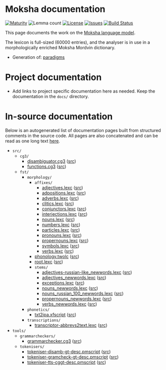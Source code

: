 # Moksha documentation

[![Maturity](https://img.shields.io/endpoint?url=https%3A%2F%2Fraw.githubusercontent.com%2Fgiellalt%2Flang-mdf%2Fgh-pages%2Fmaturity.json)](https://giellalt.github.io/MaturityClassification.html)
![Lemma count](https://img.shields.io/endpoint?url=https%3A%2F%2Fraw.githubusercontent.com%2Fgiellalt%2Flang-mdf%2Fgh-pages%2Flemmacount.json)
[![License](https://img.shields.io/github/license/giellalt/lang-mdf)](https://github.com/giellalt/lang-mdf/blob/main/LICENSE)
[![Issues](https://img.shields.io/github/issues/giellalt/lang-mdf)](https://github.com/giellalt/lang-mdf/issues)
[![Build Status](https://divvun-tc.giellalt.org/api/github/v1/repository/giellalt/lang-mdf/main/badge.svg)](https://github.com/giellalt/lang-mdf/actions)

This page documents the work on the [Moksha language model](http://github.com/giellalt/lang-mdf).

The lexicon is full-sized (60000 entries), and the analyser 
is in use in a morphologically enriched Moksha Mordvin dictionary. 

* Generation of: [paradigms](http://giellatekno.uit.no/cgi/p-mdf.fi.html)

# Project documentation

* Add links to project specific documentation here as needed. Keep the documentation in the `docs/` directory.

# In-source documentation

Below is an autogenerated list of documentation pages built from structured comments in the source code. All pages are also concatenated and can be read as one long text [here](mdf.md).

* `src/`
    * `cg3/`
        * [disambiguator.cg3](src-cg3-disambiguator.cg3.html) ([src](https://github.com/giellalt/lang-mdf/blob/main/src/cg3/disambiguator.cg3))
        * [functions.cg3](src-cg3-functions.cg3.html) ([src](https://github.com/giellalt/lang-mdf/blob/main/src/cg3/functions.cg3))
    * `fst/`
        * `morphology/`
            * `affixes/`
                * [adjectives.lexc](src-fst-morphology-affixes-adjectives.lexc.html) ([src](https://github.com/giellalt/lang-mdf/blob/main/src/fst/morphology/affixes/adjectives.lexc))
                * [adpositions.lexc](src-fst-morphology-affixes-adpositions.lexc.html) ([src](https://github.com/giellalt/lang-mdf/blob/main/src/fst/morphology/affixes/adpositions.lexc))
                * [adverbs.lexc](src-fst-morphology-affixes-adverbs.lexc.html) ([src](https://github.com/giellalt/lang-mdf/blob/main/src/fst/morphology/affixes/adverbs.lexc))
                * [clitics.lexc](src-fst-morphology-affixes-clitics.lexc.html) ([src](https://github.com/giellalt/lang-mdf/blob/main/src/fst/morphology/affixes/clitics.lexc))
                * [conjunctors.lexc](src-fst-morphology-affixes-conjunctors.lexc.html) ([src](https://github.com/giellalt/lang-mdf/blob/main/src/fst/morphology/affixes/conjunctors.lexc))
                * [interjections.lexc](src-fst-morphology-affixes-interjections.lexc.html) ([src](https://github.com/giellalt/lang-mdf/blob/main/src/fst/morphology/affixes/interjections.lexc))
                * [nouns.lexc](src-fst-morphology-affixes-nouns.lexc.html) ([src](https://github.com/giellalt/lang-mdf/blob/main/src/fst/morphology/affixes/nouns.lexc))
                * [numbers.lexc](src-fst-morphology-affixes-numbers.lexc.html) ([src](https://github.com/giellalt/lang-mdf/blob/main/src/fst/morphology/affixes/numbers.lexc))
                * [particles.lexc](src-fst-morphology-affixes-particles.lexc.html) ([src](https://github.com/giellalt/lang-mdf/blob/main/src/fst/morphology/affixes/particles.lexc))
                * [pronouns.lexc](src-fst-morphology-affixes-pronouns.lexc.html) ([src](https://github.com/giellalt/lang-mdf/blob/main/src/fst/morphology/affixes/pronouns.lexc))
                * [propernouns.lexc](src-fst-morphology-affixes-propernouns.lexc.html) ([src](https://github.com/giellalt/lang-mdf/blob/main/src/fst/morphology/affixes/propernouns.lexc))
                * [symbols.lexc](src-fst-morphology-affixes-symbols.lexc.html) ([src](https://github.com/giellalt/lang-mdf/blob/main/src/fst/morphology/affixes/symbols.lexc))
                * [verbs.lexc](src-fst-morphology-affixes-verbs.lexc.html) ([src](https://github.com/giellalt/lang-mdf/blob/main/src/fst/morphology/affixes/verbs.lexc))
            * [phonology.twolc](src-fst-morphology-phonology.twolc.html) ([src](https://github.com/giellalt/lang-mdf/blob/main/src/fst/morphology/phonology.twolc))
            * [root.lexc](src-fst-morphology-root.lexc.html) ([src](https://github.com/giellalt/lang-mdf/blob/main/src/fst/morphology/root.lexc))
            * `stems/`
                * [adjectives-russian-like_newwords.lexc](src-fst-morphology-stems-adjectives-russian-like_newwords.lexc.html) ([src](https://github.com/giellalt/lang-mdf/blob/main/src/fst/morphology/stems/adjectives-russian-like_newwords.lexc))
                * [adjectives_newwords.lexc](src-fst-morphology-stems-adjectives_newwords.lexc.html) ([src](https://github.com/giellalt/lang-mdf/blob/main/src/fst/morphology/stems/adjectives_newwords.lexc))
                * [exceptions.lexc](src-fst-morphology-stems-exceptions.lexc.html) ([src](https://github.com/giellalt/lang-mdf/blob/main/src/fst/morphology/stems/exceptions.lexc))
                * [nouns_newwords.lexc](src-fst-morphology-stems-nouns_newwords.lexc.html) ([src](https://github.com/giellalt/lang-mdf/blob/main/src/fst/morphology/stems/nouns_newwords.lexc))
                * [nouns_russian_100_newwords.lexc](src-fst-morphology-stems-nouns_russian_100_newwords.lexc.html) ([src](https://github.com/giellalt/lang-mdf/blob/main/src/fst/morphology/stems/nouns_russian_100_newwords.lexc))
                * [propernouns_newwords.lexc](src-fst-morphology-stems-propernouns_newwords.lexc.html) ([src](https://github.com/giellalt/lang-mdf/blob/main/src/fst/morphology/stems/propernouns_newwords.lexc))
                * [verbs_newwords.lexc](src-fst-morphology-stems-verbs_newwords.lexc.html) ([src](https://github.com/giellalt/lang-mdf/blob/main/src/fst/morphology/stems/verbs_newwords.lexc))
        * `phonetics/`
            * [txt2ipa.xfscript](src-fst-phonetics-txt2ipa.xfscript.html) ([src](https://github.com/giellalt/lang-mdf/blob/main/src/fst/phonetics/txt2ipa.xfscript))
        * `transcriptions/`
            * [transcriptor-abbrevs2text.lexc](src-fst-transcriptions-transcriptor-abbrevs2text.lexc.html) ([src](https://github.com/giellalt/lang-mdf/blob/main/src/fst/transcriptions/transcriptor-abbrevs2text.lexc))
* `tools/`
    * `grammarcheckers/`
        * [grammarchecker.cg3](tools-grammarcheckers-grammarchecker.cg3.html) ([src](https://github.com/giellalt/lang-mdf/blob/main/tools/grammarcheckers/grammarchecker.cg3))
    * `tokenisers/`
        * [tokeniser-disamb-gt-desc.pmscript](tools-tokenisers-tokeniser-disamb-gt-desc.pmscript.html) ([src](https://github.com/giellalt/lang-mdf/blob/main/tools/tokenisers/tokeniser-disamb-gt-desc.pmscript))
        * [tokeniser-gramcheck-gt-desc.pmscript](tools-tokenisers-tokeniser-gramcheck-gt-desc.pmscript.html) ([src](https://github.com/giellalt/lang-mdf/blob/main/tools/tokenisers/tokeniser-gramcheck-gt-desc.pmscript))
        * [tokeniser-tts-cggt-desc.pmscript](tools-tokenisers-tokeniser-tts-cggt-desc.pmscript.html) ([src](https://github.com/giellalt/lang-mdf/blob/main/tools/tokenisers/tokeniser-tts-cggt-desc.pmscript))
